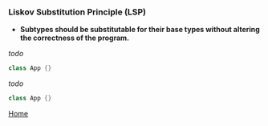 ### Liskov Substitution Principle (LSP)
- **Subtypes should be substitutable for their base types without altering the correctness of the program.**

_todo_

```java
class App {}
```

_todo_

```java
class App {}
```

[Home](../README.md)